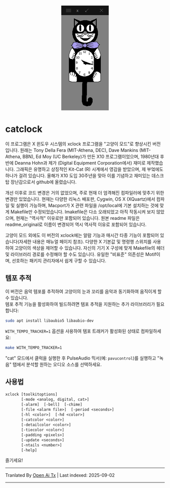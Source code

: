 <p align="center">
  <img src="https://raw.githubusercontent.com/BarkyTheDog/catclock/master/catclock.gif">
</p>

catclock
========

이 프로그램은 X 윈도우 시스템의 xclock 프로그램을 "고양이 모드"로 향상시킨 버전입니다. 원래는 Tony Della Fera (MIT-Athena, DEC), Dave Mankins (MIT-Athena, BBN), Ed Moy (UC Berkeley)가 만든 X10 프로그램이었으며, 1980년대 후반에 Deanna Hohn과 제가 (Digital Equipment Corporation에서) 재미로 제작했습니다. 그래픽은 유명하고 상징적인 Kit-Cat (R) 시계에서 영감을 받았으며, 제 부엌에도 하나가 걸려 있습니다. 올해가 X10 도입 30주년을 맞아 이를 기념하고 재미있는 데스크탑 장난감으로서 github에 올렸습니다.

개선 이후로 코드 변경은 거의 없었으며, 주로 현재 더 엄격해진 컴파일러에 맞추기 위한 변경만 있었습니다. 현재는 다양한 리눅스 배포판, Cygwin, OS X (XQuartz)에서 컴파일 및 실행이 가능하며, Macport가 X 관련 파일을 /opt/local에 기본 설치하는 것에 맞게 Makefile만 수정되었습니다. Imakefile은 다소 오래되었고 아직 작동시켜 보지 않았으며, 현재는 "역사적" 이유로만 포함되어 있습니다. 원본 readme 파일은 readme_original로 이름이 변경되어 역시 역사적 이유로 포함되어 있습니다.

고양이 모드 외에도 이 버전의 xclock에는 알람 기능과 매시간 타종 기능이 포함되어 있습니다(자세한 내용은 매뉴얼 페이지 참조). 다양한 X 기본값 및 명령행 스위치를 사용하여 고양이의 색상을 제어할 수 있습니다. 자신의 기기 X 구성에 맞게 Makefile의 헤더 및 라이브러리 경로를 수정해야 할 수도 있습니다. 유일한 "비표준" 의존성은 Motif이며, 선호하는 패키지 관리자에서 쉽게 구할 수 있습니다.

## 템포 추적

이 버전은 음악 템포를 추적하여 고양이의 눈과 꼬리를 음악과 동기화하여 움직이게 할 수 있습니다.  
템포 추적 기능을 활성화하여 빌드하려면 템포 추적을 지원하는 추가 라이브러리가 필요합니다:

```bash
sudo apt install libaubio5 libaubio-dev
```
`WITH_TEMPO_TRACKER=1` 옵션을 사용하여 템포 트래커가 활성화된 상태로 컴파일하세요:


```bash
make WITH_TEMPO_TRACKER=1
```

"cat" 모드에서 클럭을 실행한 후 PulseAudio 믹서(예: `pavucontrol`)를 실행하고 "녹음" 탭에서 분석할 원하는 오디오 소스를 선택하세요.

## 사용법

```
xclock [toolkitoptions]
       [-mode <analog, digital, cat>]
       [-alarm]  [-bell]  [-chime]
       [-file <alarm file>]  [-period <seconds>]
       [-hl <color>]  [-hd <color>]
       [-catcolor <color>]
       [-detailcolor <color>]
       [-tiecolor <color>]
       [-padding <pixels>]
       [-update <seconds>]
       [-ntails <number>]
       [-help]
```
즐기세요!




---


Tranlated By [Open Ai Tx](https://github.com/OpenAiTx/OpenAiTx) | Last indexed: 2025-09-02


---